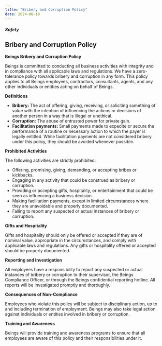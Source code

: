 ```yaml
---
title: "Bribery and Corruption Policy"
date: 2024-06-10
---
```


##### Safety

## Bribery and Corruption Policy

**Beings Bribery and Corruption Policy**

Beings is committed to conducting all business activities with integrity and in compliance with all applicable laws and regulations. We have a zero-tolerance policy towards bribery and corruption in any form. This policy applies to all Beings employees, contractors, consultants, agents, and any other individuals or entities acting on behalf of Beings.

**Definitions**

- **Bribery:** The act of offering, giving, receiving, or soliciting something of value with the intention of influencing the actions or decisions of another person in a way that is illegal or unethical.
- **Corruption:** The abuse of entrusted power for private gain.
- **Facilitation payments:** Small payments made to expedite or secure the performance of a routine or necessary action to which the payer is legally entitled. While facilitation payments are not considered bribery under this policy, they should be avoided whenever possible.

**Prohibited Activities**

The following activities are strictly prohibited:

- Offering, promising, giving, demanding, or accepting bribes or kickbacks.
- Engaging in any activity that could be construed as bribery or corruption.
- Providing or accepting gifts, hospitality, or entertainment that could be seen as influencing a business decision.
- Making facilitation payments, except in limited circumstances where they are unavoidable and properly documented.
- Failing to report any suspected or actual instances of bribery or corruption.

**Gifts and Hospitality**

Gifts and hospitality should only be offered or accepted if they are of nominal value, appropriate in the circumstances, and comply with applicable laws and regulations. Any gifts or hospitality offered or accepted should be properly documented.

**Reporting and Investigation**

All employees have a responsibility to report any suspected or actual instances of bribery or corruption to their supervisor, the Beings Compliance Officer, or through the Beings confidential reporting hotline. All reports will be investigated promptly and thoroughly.

**Consequences of Non-Compliance**

Employees who violate this policy will be subject to disciplinary action, up to and including termination of employment. Beings may also take legal action against individuals or entities involved in bribery or corruption.

**Training and Awareness**

Beings will provide training and awareness programs to ensure that all employees are aware of this policy and their responsibilities under it.
